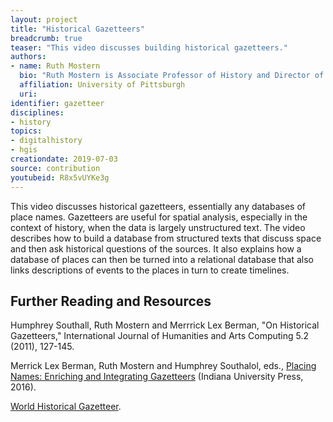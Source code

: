 ```yaml
---
layout: project
title: "Historical Gazetteers"
breadcrumb: true
teaser: "This video discusses building historical gazetteers."
authors: 
- name: Ruth Mostern
  bio: "Ruth Mostern is Associate Professor of History and Director of the World History Center at the University of Pittsburgh.  She is a Chinese historian and world historian with specialties in spatial, digital, and environmental methods. She is the author of Dividing the realm in Order to Govern: The Spatial Organization of the Song State (960-1276 CE) (Harvard, 2011) and the forthcoming Following the Tracks of Yu: The Imperial and Ecological Worlds of the Yellow River (Yale, 2020).  She is also the co-editor of Placing Names: Enriching and Integrating Gazetteers (Indiana, 2016) and she is the P.I of the World Historical Gazetteer."
  affiliation: University of Pittsburgh
  uri:
identifier: gazetteer
disciplines: 
- history
topics:
- digitalhistory
- hgis
creationdate: 2019-07-03
source: contribution
youtubeid: R8x5vUYKe3g
---
```



This video discusses historical gazetteers, essentially any databases of place names. Gazetteers are useful for spatial analysis, especially in the context of history, when the data is largely unstructured text. The video describes how to build a database from structured texts that discuss space and then ask historical questions of the sources. It also explains how a database of places can then be turned into a relational database that also links descriptions of events to the places in turn to create timelines. 

## Further Reading and Resources

Humphrey Southall, Ruth Mostern and Merrrick Lex Berman, "On Historical Gazetteers," International Journal of Humanities and Arts Computing 5.2 (2011), 127-145.

Merrick Lex Berman, Ruth Mostern and Humphrey Southalol, eds., [Placing Names: Enriching and Integrating Gazetteers](https://books.google.com/books?id=6LD-DAAAQBAJ&dq=Placing+Names:+Enriching+and+Integrating+Gazetteers+(Indiana+University+Press,+2016).&source=gbs_navlinks_s) (Indiana University Press, 2016).

[World Historical Gazetteer](http://whgazetteer.org/).
